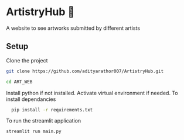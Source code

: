 
# ArtistryHub 🎨

A website to see artworks submitted by different artists


## Setup

Clone the project
```bash
git clone https://github.com/adityarathor007/ArtistryHub.git
```

```bash
cd ART_WEB
```

Install python if not installed. Activate virtual environment if needed.
To install dependancies

```bash
  pip install -r requirements.txt
```

To run the streamlit application

```bash
streamlit run main.py
```


